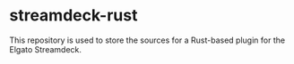 # streamdeck-rust

This repository is used to store the sources for a Rust-based plugin for the Elgato Streamdeck.
